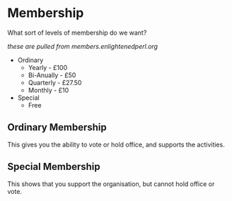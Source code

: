 # Membership

What sort of levels of membership do we want?

*these are pulled from members.enlightenedperl.org*

* Ordinary
  * Yearly - £100
  * Bi-Anually - £50
  * Quarterly - £27.50
  * Monthly - £10
* Special
  * Free

## Ordinary Membership

This gives you the ability to vote or hold office, and supports the activities.

## Special Membership

This shows that you support the organisation, but cannot hold office or vote.
